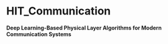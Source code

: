 # HIT_Communication
**Deep Learning-Based Physical Layer Algorithms for Modern Communication Systems**
